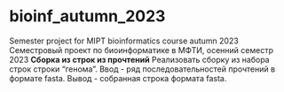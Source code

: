 # bioinf_autumn_2023
Semester project for MIPT bioinformatics course autumn 2023
Семестровый проект по биоинформатике в МФТИ, осенний семестр 2023
**Сборка из строк из прочтений**
Реализовать сборку из набора строк строки “генома”. Ввод - ряд последовательностей прочтений в формате fasta. Вывод - собранная строка формата fasta.
